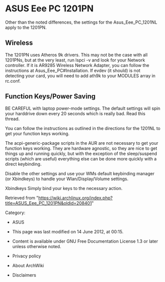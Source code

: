 ASUS Eee PC 1201PN
==================

Other than the noted differences, the settings for the
Asus_Eee_PC_1201NL apply to the 1201PN.

Wireless
--------

The 1201PN uses Atheros 9k drivers. This may not be the case with all
1201PNs, but at the very least, run lspci -v and look for your Network
controller. If it is AR9285 Wireless Network Adapter, you can follow the
instructions at Asus_Eee_PC#Installation. If evdev (it should) is not
detecting your card, you will need to add ath9k to your MODULES array in
rc.conf.

Function Keys/Power Saving
--------------------------

BE CAREFUL with laptop power-mode settings. The default settings will
spin your harddrive down every 20 seconds which is really bad. Read this
thread.

You can follow the instructions as outlined in the directions for the
1201NL to get your function keys working.

The acpi-generic-package scripts in the AUR are not necessary to get
your function keys working. They are hardware agnostic, so they are nice
to get things up and running quickly, but with the exception of the
sleep/suspend scripts (which are useful) everything else can be done
more quickly with a direct keybinding.

Disable the other settings and use your WMs default keybinding manager
(or Xbindkeys) to handle your Wlan/Display/Volume settings.

Xbindkeys Simply bind your keys to the necessary action.

Retrieved from
"https://wiki.archlinux.org/index.php?title=ASUS_Eee_PC_1201PN&oldid=208401"

Category:

-   ASUS

-   This page was last modified on 14 June 2012, at 00:15.
-   Content is available under GNU Free Documentation License 1.3 or
    later unless otherwise noted.
-   Privacy policy
-   About ArchWiki
-   Disclaimers
